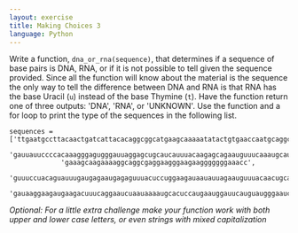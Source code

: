 ```yaml
---
layout: exercise
title: Making Choices 3
language: Python
---
```


Write a function, `dna_or_rna(sequence)`, that determines if a sequence
of base pairs is DNA, RNA, or if it is not possible to tell given the
sequence provided. Since all the function will know about the material is the
sequence the only way to tell the difference between DNA and RNA is that
RNA has the base Uracil (`u`) instead of the base Thymine (`t`). Have the
function return one of three outputs: 'DNA', 'RNA', or 'UNKNOWN'. Use
the function and a for loop to print the type of the sequences in the
following list.

```
sequences = ['ttgaatgccttacaactgatcattacacaggcggcatgaagcaaaaatatactgtgaaccaatgcaggcg',
             'gauuauuccccacaaagggagugggauuaggagcugcaucauuuacaagagcagaauguuucaaaugcau',
             'gaaagcaagaaaaggcaggcgaggaagggaagaagggggggaaacc',
             'guuuccuacaguauuugaugagaaugagaguuuacuccuggaagauaauauuagaauguuuacaacugcaccugaucagguggauaaggaagaugaagacu',
             'gauaaggaagaugaagacuuucaggaaucuaauaaaaugcacuccaugaauggauucauguaugggaaucagccggguc']
```

*Optional: For a little extra challenge make your function work with both upper
and lower case letters, or even strings with mixed capitalization*
